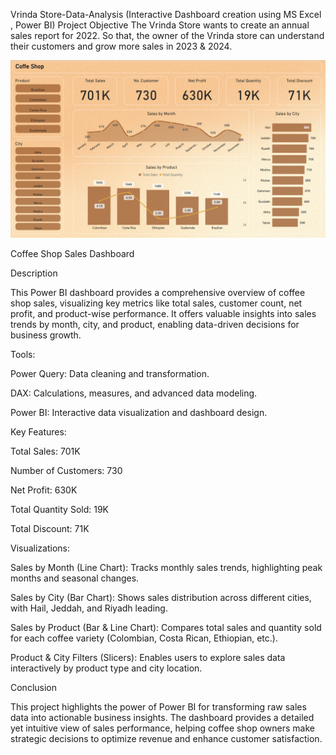Vrinda Store-Data-Analysis (Interactive Dashboard creation using MS Excel , Power BI)
Project Objective
The Vrinda Store wants to create an annual sales report for 2022. So that, the owner of the Vrinda store can understand their customers and grow more sales in 2023 & 2024.

![screenshot](/Imge.png)

Coffee Shop Sales Dashboard

Description

This Power BI dashboard provides a comprehensive overview of coffee shop sales, visualizing key metrics like total sales, customer count, net profit, and product-wise performance. It offers valuable insights into sales trends by month, city, and product, enabling data-driven decisions for business growth.

Tools:

Power Query: Data cleaning and transformation.

DAX: Calculations, measures, and advanced data modeling.

Power BI: Interactive data visualization and dashboard design.

Key Features:

Total Sales: 701K

Number of Customers: 730

Net Profit: 630K

Total Quantity Sold: 19K

Total Discount: 71K

Visualizations:

Sales by Month (Line Chart): Tracks monthly sales trends, highlighting peak months and seasonal changes.

Sales by City (Bar Chart): Shows sales distribution across different cities, with Hail, Jeddah, and Riyadh leading.

Sales by Product (Bar & Line Chart): Compares total sales and quantity sold for each coffee variety (Colombian, Costa Rican, Ethiopian, etc.).

Product & City Filters (Slicers): Enables users to explore sales data interactively by product type and city location.

Conclusion

This project highlights the power of Power BI for transforming raw sales data into actionable business insights. The dashboard provides a detailed yet intuitive view of sales performance, helping coffee shop owners make strategic decisions to optimize revenue and enhance customer satisfaction.

